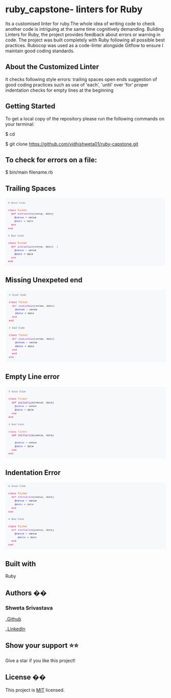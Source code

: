 # ruby_capstone- linters for Ruby

Its a customised linter for ruby.The whole idea of writing code to check another code is intriguing at the same time cognitively demanding. Building Linters for Ruby, the project provides feedback about errors or warning in code. The project was built completely with Ruby following all possible best practices. Rubocop was used as a code-linter alongside Gitflow to ensure I maintain good coding standards.

## About the Customized Linter

It checks following style errors:
trailing spaces
open ends
suggestion of good coding practices such as use of 'each', 'until' over 'for'
proper indentation
checks for empty lines at the beginning

## Getting Started

To get a local copy of the repository please run the following commands on your terminal:

$ cd <folder>
  
  $ git clone https://github.com/vidhishweta01/ruby-capstone.git
  
 ## To check for errors on a file:
 
 $ bin/main filename.rb
 
 ## Trailing Spaces
 
 ![Screenshot](./Screenshot2.png)
 
 ## Missing Unexpeted end
 
 ![Screenshot](./Screenshot4.png)
 
 ## Empty Line error
 
 ![Screenshot](./Screenshot5.png)
 
 ## Indentation Error
 
 ![Screenshot](./Screenshot1.png)

## Built with

Ruby

## Authors ��

### Shweta Srivastava

_[Github](https://github.com/vidhishweta01)

_[LinkedIn](http://linkedin.com/in/shweta-s-15a57070)

## Show your support ⭐️⭐️

Give a star if you like this project!

## License ��

This project is [MIT](https://www.mit.edu/~amini/LICENSE.md) licensed.

